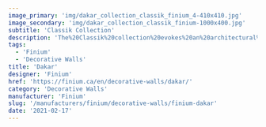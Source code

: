 ```yaml
---
image_primary: 'img/dakar_collection_classik_finium_4-410x410.jpg'
image_secondary: 'img/dakar_collection_classik_finium-1000x400.jpg'
subtitle: 'Classik Collection'
description: 'The%20Classik%20collection%20evokes%20an%20architectural%20style%20reminiscent%20of%20a%20stackstone%20assembly.%20It%20imbues%20rich%20warmth%20for%20a%20unique%20touch%20in%20a%20contemporary%20space.%20Composed%20of%20a%20multitude%20of%20smooth%2C%20straight%20slats%20in%20varying%20sizes%2C%20Classik%20decorative%20walls%20add%20depth%20and%20bulk%20to%20your%20d%E9cor.%0AThe%20collection%20comes%20in%20a%20range%20of%20timeless%20hues.'
tags:
  - 'Finium'
  - 'Decorative Walls'
title: 'Dakar'
designer: 'Finium'
href: 'https://finium.ca/en/decorative-walls/dakar/'
category: 'Decorative Walls'
manufacturer: 'Finium'
slug: '/manufacturers/finium/decorative-walls/finium-dakar'
date: '2021-02-17'
---
```

